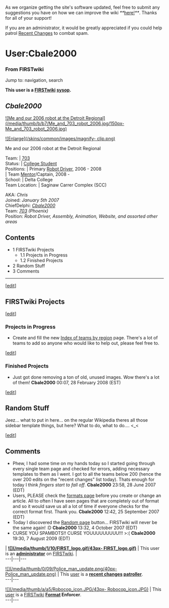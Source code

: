 As we organize getting the site's software updated, feel free to submit any
suggestions you have on how we can improve the wiki
_**_[here!](/index.php/User:Hallry/Suggestions "User:Hallry/Suggestions"
)_**_. Thanks for all of your support!

If you are an administrator, it would be greatly appreciated if you could help
patrol [Recent Changes](/index.php/Special:Recentchanges
"Special:Recentchanges" ) to combat spam.

# User:Cbale2000

### From FIRSTwiki

Jump to: navigation, search

**This user is a [FIRSTwiki](/index.php/FIRSTwiki "FIRSTwiki" ) [sysop](/index.php/FIRSTwiki:Administrators "FIRSTwiki:Administrators" ).**

_**Cbale2000**_  
---  
  
[![Me and our 2006 robot at the Detroit
Regional](/media/thumb/b/b7/Me_and_703_robot_2006.jpg/150px-
Me_and_703_robot_2006.jpg)](/index.php/Image:Me_and_703_robot_2006.jpg "Me and
our 2006 robot at the Detroit Regional" )

[![Enlarge](/skins/common/images/magnify-
clip.png)](/index.php/Image:Me_and_703_robot_2006.jpg "Enlarge" )

Me and our 2006 robot at the Detroit Regional  
  
Team: | [703](/index.php/703 "703" )  
Status: | [College Student](/index.php/College_students "College students" )  
Positions: | Primary [Robot Driver](/index.php/Robot_Drivers "Robot Drivers"
), 2006 - 2008  
| Team [Mentor](/index.php/Mentors "Mentors" )/Captain, 2008 -  
School: | Delta College  
Team Location: | Saginaw Carrer Complex (SCC)  
  
AKA: _Chris_  
Joined: _January 5th 2007_  
ChiefDelphi: _[Cbale2000](http://www.chiefdelphi.com/forums/member.php?u=15200
"http://www.chiefdelphi.com/forums/member.php?u=15200" )_  
Team: _[703](/index.php/703 "703" )_ _(Phoenix)_  
Position: _Robot Driver, Assembly, Animation, Website, and assorted other
areas_

  

## Contents

  * 1 FIRSTwiki Projects
    * 1.1 Projects in Progress
    * 1.2 Finished Projects
  * 2 Random Stuff
  * 3 Comments  
---  
  
[[edit](/index.php?title=User:Cbale2000&action=edit&section=1 "Edit section:
FIRSTwiki Projects" )]

## FIRSTwiki Projects

[[edit](/index.php?title=User:Cbale2000&action=edit&section=2 "Edit section:
Projects in Progress" )]

### Projects in Progress

  * Create and fill the new [Index of teams by region](/index.php/Index_of_teams_by_region "Index of teams by region" ) page. There's a lot of teams to add so anyone who would like to help out, please feel free to. 

[[edit](/index.php?title=User:Cbale2000&action=edit&section=3 "Edit section:
Finished Projects" )]

### Finished Projects

  * Just got done removing a ton of old, unused images. Wow there's a lot of them! **Cbale2000** 00:07, 28 February 2008 (EST) 

[[edit](/index.php?title=User:Cbale2000&action=edit&section=4 "Edit section:
Random Stuff" )]

## Random Stuff

Jeez... what to put in here... on the regular Wikipedia theres all those
sidebar template things, but here? What to do, what to do.... &lt;_&lt;

[[edit](/index.php?title=User:Cbale2000&action=edit&section=5 "Edit section:
Comments" )]

## Comments

  * Phew, I had some time on my hands today so I started going through every single team page and checked for errors, adding necessary templates to them as I went. I got to all the teams below 200 (hence the over 200 edits on the "recent changes" list today). Thats enough for today I think *fingers start to fall off*. **Cbale2000** 23:58, 28 June 2007 (EDT) 
  * Users, PLEASE check the [formats page](/index.php/FIRSTwiki:Page_formats "FIRSTwiki:Page formats" ) before you create or change an article. All to often I have seen pages that are completely out of format and so it would save us all a lot of time if everyone checks for the correct format first. Thank you. **Cbale2000** 12:42, 25 September 2007 (EDT) 
  * Today I discovered the [Random page](/index.php/Special:Random "Special:Random" ) button... FIRSTwiki will never be the same again!  :D **Cbale2000** 13:32, 4 October 2007 (EDT) 
  * CURSE YOU SPAMBOTS!! CURSE YOUUUUUUUUU!!! &gt;:( **Cbale2000** 19:30, 7 August 2009 (EDT) 

|  **[![](/media/thumb/1/10/FIRST_logo.gif/43px-
FIRST_logo.gif)](/index.php/Image:FIRST_logo.gif "" )** | This user is an
**[administrator](/index.php/Category:Sysops "Category:Sysops" )** on
[FIRSTwiki](/index.php/FIRSTwiki "FIRSTwiki" ). |  
---|---|---  
  
  

[![](/media/thumb/0/09/Police_man_update.png/40px-
Police_man_update.png)](/index.php/Image:Police_man_update.png "" ) |  This
[user](/index.php/Category:FIRSTwiki_recent_changes_patrollers
"Category:FIRSTwiki recent changes patrollers" ) is a **[recent
changes](/index.php/Special:Recentchanges "Special:Recentchanges" )
[patroller](http://www.wikipedia.org/wiki/Recent_changes_patrol
"wikipedia:Recent_changes_patrol" )**.  
---|---  
  
  

[![](/media/thumb/a/a5/Robocop_icon.JPG/43px-
Robocop_icon.JPG)](/index.php/Image:Robocop_icon.JPG "" ) |  This
[user](/index.php/Category:FIRSTwiki_Format_Enforcers "Category:FIRSTwiki
Format Enforcers" ) is a [FIRSTwiki](/index.php/FIRSTwiki "FIRSTwiki" )
**[Format](/index.php/FIRSTwiki:Page_formats "FIRSTwiki:Page formats" )
Enforcer**.  
---|---  
  

